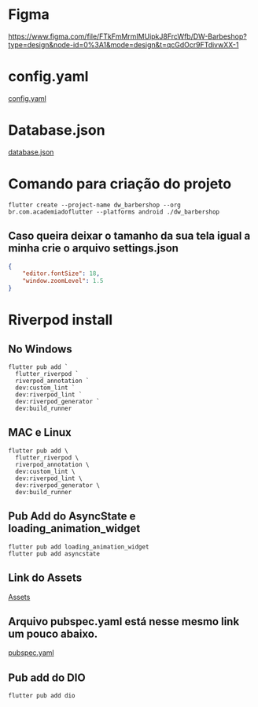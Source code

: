 # Figma
https://www.figma.com/file/FTkFmMrmIMUipkJ8FrcWfb/DW-Barbeshop?type=design&node-id=0%3A1&mode=design&t=qcGdOcr9FTdivwXX-1

# config.yaml
[config.yaml](https://gist.github.com/rodrigorahman/22a7d055bded90c6d9bdedb594d2b8fb#file-config-yaml)

# Database.json
[database.json](https://gist.github.com/rodrigorahman/22a7d055bded90c6d9bdedb594d2b8fb#file-database-json)

# Comando para criação do projeto

```
flutter create --project-name dw_barbershop --org br.com.academiadoflutter --platforms android ./dw_barbershop
```

## Caso queira deixar o tamanho da sua tela igual a minha crie o arquivo settings.json

```json
{
    "editor.fontSize": 18,
    "window.zoomLevel": 1.5
}
```

# Riverpod install

## No Windows

```
flutter pub add `
  flutter_riverpod `
  riverpod_annotation `
  dev:custom_lint `
  dev:riverpod_lint `
  dev:riverpod_generator `
  dev:build_runner
```

## MAC e Linux

```
flutter pub add \
  flutter_riverpod \
  riverpod_annotation \
  dev:custom_lint \
  dev:riverpod_lint \
  dev:riverpod_generator \
  dev:build_runner
```

## Pub Add do AsyncState e loading_animation_widget

```
flutter pub add loading_animation_widget
flutter pub add asyncstate
```

## Link do Assets
[Assets](https://aux-dw-adf.s3.amazonaws.com/assets.zip)


## Arquivo pubspec.yaml está nesse mesmo link um pouco abaixo.

[pubspec.yaml](https://gist.github.com/rodrigorahman/22a7d055bded90c6d9bdedb594d2b8fb#file-pubspec-yaml)

## Pub add do DIO

```
flutter pub add dio
```